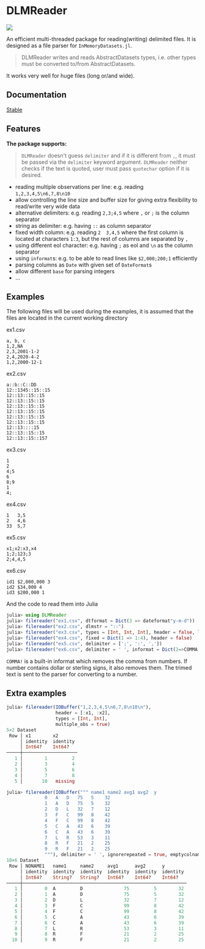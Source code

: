 # DLMReader
[![](https://img.shields.io/badge/docs-stable-blue.svg)](https://sl-solution.github.io/DLMReader.jl/stable)

An efficient multi-threaded package for reading(writing) delimited files. It is designed as a file parser for `InMemoryDatasets.jl`.

> DLMReader writes and reads AbstractDatasets types, i.e. other types must be converted to/from AbstractDatasets.

It works very well for huge files (long or/and wide).

## Documentation

[Stable](https://sl-solution.github.io/DLMReader.jl/stable)

## Features

**The package supports:**

> `DLMReader` doesn't guess `delimiter` and if it is different from `,`, it must be passed via the `delimiter` keyword argument. `DLMReader` neither checks if the text is quoted, user must pass `quotechar` option if it is desired.

* reading multiple observations per line: e.g. reading `1,2,3,4,5\n6,7,8\n10`
* allow controlling the line size and buffer size for giving extra flexibility to read/write very wide data
* alternative delimiters: e.g. reading `2,3;4,5` where `,` or `;` is the column separator
* string as delimiter: e.g. having `::` as column separator
* fixed width column: e.g. reading `2  3,4,5` where the first column is located at characters `1:3`, but the rest of columns are separated by `,`
* using different eol character: e.g. having `;` as eol and `\n` as the column separator
* using `informat`s: e.g. to be able to read lines like `$2,000;200;1` efficiently
* parsing columns as `Date` with given set of `DateFormat`s
* allow different `base` for parsing integers
* ...

## Examples

The following files will be used during the examples, it is assumed that the files are located in the current working directory

ex1.csv
```text
a, b, c
1,2,NA
2,3,2001-1-2
2,4,2020-4-2
1,2,2000-12-1
```

ex2.csv
```text
a::b::C::DD
12::1345::15::15
12::13::15::15
12::13::15::15
12::13::15::15
12::13::15::15
12::13::15::15
12::13::15::15
12::13::::15
12::13::15::15
12::13::15::157
```

ex3.csv
```text
1
2
4;5
6
8;9
1
4;
```

ex4.csv
```text
1   3,5
2   4,6
33  5,7
```

ex5.csv
```text
x1;x2:x3,x4
1;2;123;3
2;4,4,5
```

ex6.csv
```text
id1 $2,000,000 3
id2 $34,000 4
id3 $200,000 1
```


And the code to read them into Julia

```julia
julia> using DLMReader
julia> filereader("ex1.csv", dtformat = Dict(3 => dateformat"y-m-d"))
julia> filereader("ex2.csv", dlmstr = "::")
julia> filereader("ex3.csv", types = [Int, Int, Int], header = false, linebreak = ';', delimiter = '\n')
julia> filereader("ex4.csv", fixed = Dict(1 => 1:4), header = false)
julia> filereader("ex5.csv", delimiter = [';', ':', ','])
julia> filereader("ex6.csv", delimiter = ' ', informat = Dict(2=>COMMA!), header = [:ID, :price, :quarter])
```

`COMMA!` is a built-in informat which removes the comma from numbers. If number contains dollar or sterling signs, it also removes them. The trimed text is sent to the parser for converting to a number.

## Extra examples

```julia
julia> filereader(IOBuffer("1,2,3,4,5\n6,7,8\n10\n"),
                  header = [:x1, :x2],
                  types = [Int, Int],
                  multiple_obs = true)
5×2 Dataset
 Row │ x1        x2       
     │ identity  identity
     │ Int64?    Int64?   
─────┼────────────────────
   1 │        1         2
   2 │        3         4
   3 │        5         6
   4 │        7         8
   5 │       10   missing

julia> filereader(IOBuffer(""" name1 name2 avg1 avg2  y
              0   A   D   75   5    32
              1   A   D   75   5    32
              2   D   L   32   7    12
              3   F   C   99   8    42
              4   F   C   99   8    42
              5   C   A   43   6    39
              6   C   A   43   6    39
              7   L   R   53   3    11
              8   R   F   21   2    25
              9   R   F   21   2    25
              """), delimiter = ' ', ignorerepeated = true, emptycolname = true)
10×6 Dataset
 Row │ NONAME1   name1     name2     avg1      avg2      y        
     │ identity  identity  identity  identity  identity  identity
     │ Int64?    String?   String?   Int64?    Int64?    Int64?   
─────┼────────────────────────────────────────────────────────────
   1 │        0  A         D               75         5        32
   2 │        1  A         D               75         5        32
   3 │        2  D         L               32         7        12
   4 │        3  F         C               99         8        42
   5 │        4  F         C               99         8        42
   6 │        5  C         A               43         6        39
   7 │        6  C         A               43         6        39
   8 │        7  L         R               53         3        11
   9 │        8  R         F               21         2        25
  10 │        9  R         F               21         2        25
```
